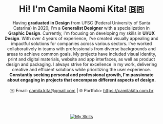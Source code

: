 <div align='center'>

# Hi! I'm Camila Naomi Kita! 🇧🇷

Having **graduated in Design** from UFSC (Federal University of Santa Catarina) in 2020, I'm a **Generalist Designer** with a specialization in **Graphic Design**. Currently, I'm focusing on developing my skills in **UI/UX Design**. With over 4 years of experience, I've created visually appealing and impactful solutions for companies across various sectors. I've worked collaboratively in teams with professionals from diverse backgrounds and areas to achieve common goals. My projects have included visual identity, print and digital materials, website and app interfaces, as well as product design and packaging. I always strive for excellence in my work, delivering creative and efficient solutions while prioritizing the user experience. **Constantly seeking personal and professional growth, I'm passionate about engaging in projects that encompass different aspects of design.**
 <br />
	<br />
	:envelope: Email: camila.kita@gmail.com | :globe_with_meridians: Portfolio: https://camilakita.com.br
	<br />

 <br /> <br />

[![My Skills](https://skillicons.dev/icons?i=ai,ps,ae,xd,figma,wordpress)](https://skillicons.dev)

	
</div>

